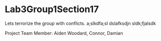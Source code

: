 # Lab3Group1Section17

Lets terrorize the group with conflicts.
a;slkdfa;sl
dslafksdjn
sldk;fjalsdk


Project Team Member: Aiden Woodard, Connor, Damian
